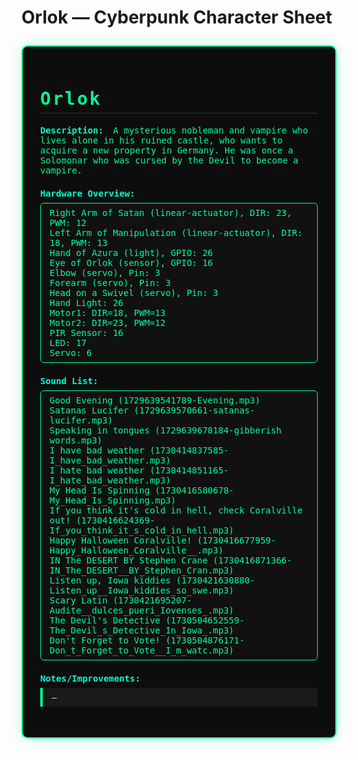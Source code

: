 # Orlok — Cyberpunk Character Sheet
<style>
.cyberpunk-sheet {
  background: #0d0d0d;
  color: #00ff99;
  font-family: 'Fira Mono', 'Consolas', 'Monaco', monospace;
  border: 2px solid #00ff99;
  border-radius: 10px;
  padding: 2em;
  max-width: 800px;
  margin: 2em auto;
  box-shadow: 0 0 20px #00ff9944, 0 0 5px #00ff9922;
}
.cyberpunk-sheet h1, .cyberpunk-sheet h2 {
  color: #00ff99;
  letter-spacing: 0.1em;
  border-bottom: 1px solid #00ff9944;
  padding-bottom: 0.2em;
}
.cyberpunk-sheet img {
  border: 2px solid #00ff99;
  border-radius: 8px;
  max-width: 200px;
  margin-bottom: 1em;
  box-shadow: 0 0 10px #00ff9977;
}
.cyberpunk-sheet .section {
  margin-bottom: 1.5em;
}
.cyberpunk-sheet .label {
  color: #00ffcc;
  font-weight: bold;
  margin-right: 0.5em;
}
.cyberpunk-sheet .hardware-list, .cyberpunk-sheet .sound-list {
  background: #111;
  border: 1px solid #00ff99;
  border-radius: 6px;
  padding: 0.5em 1em;
  margin: 0.5em 0;
}
.cyberpunk-sheet .note {
  background: #1a1a1a;
  border-left: 4px solid #00ff99;
  padding: 0.5em 1em;
  color: #baffd9;
  margin: 0.5em 0;
  font-size: 1em;
}
</style>
<div class="cyberpunk-sheet">
<h1>Orlok</h1>
<div class="section">
  <span class="label">Description:</span>
  <span>A mysterious nobleman and vampire who lives alone in his ruined castle, who wants to acquire a new property in Germany. He was once a Solomonar who was cursed by the Devil to become a vampire.</span>
</div>
<div class="section">
  <span class="label">Hardware Overview:</span>
  <div class="hardware-list">
    <div>Right Arm of Satan (linear-actuator), DIR: 23, PWM: 12</div>
    <div>Left Arm of Manipulation (linear-actuator), DIR: 18, PWM: 13</div>
    <div>Hand of Azura (light), GPIO: 26</div>
    <div>Eye of Orlok (sensor), GPIO: 16</div>
    <div>Elbow (servo), Pin: 3</div>
    <div>Forearm (servo), Pin: 3</div>
    <div>Head on a Swivel (servo), Pin: 3</div>
    <div>Hand Light: 26</div>
    <div>Motor1: DIR=18, PWM=13</div>
    <div>Motor2: DIR=23, PWM=12</div>
    <div>PIR Sensor: 16</div>
    <div>LED: 17</div>
    <div>Servo: 6</div>
  </div>
</div>
<div class="section">
  <span class="label">Sound List:</span>
  <div class="sound-list">
    <div>Good Evening (1729639541789-Evening.mp3)</div>
    <div>Satanas Lucifer (1729639570661-satanas-lucifer.mp3)</div>
    <div>Speaking in tongues (1729639678184-gibberish words.mp3)</div>
    <div>I have bad weather (1730414837585-I_have_bad_weather.mp3)</div>
    <div>I hate bad weather (1730414851165-I_hate_bad_weather.mp3)</div>
    <div>My Head Is Spinning (1730416580678-My_Head_Is_Spinning.mp3)</div>
    <div>If you think it's cold in hell, check Coralville out!  (1730416624369-If_you_think_it_s_cold_in_hell.mp3)</div>
    <div>Happy Halloween Coralville!  (1730416677959-Happy_Halloween_Coralville__.mp3)</div>
    <div>IN The DESERT BY Stephen Crane (1730416871366-IN_The_DESERT__BY_Stephen_Cran.mp3)</div>
    <div>Listen up, Iowa kiddies (1730421630880-Listen_up__Iowa_kiddies_so_swe.mp3)</div>
    <div>Scary Latin (1730421695207-Audite__dulces_pueri_Iovenses_.mp3)</div>
    <div>The Devil's Detective (1730504652559-The_Devil_s_Detective_In_Iowa_.mp3)</div>
    <div>Don't Forget to Vote!  (1730504876171-Don_t_Forget_to_Vote__I_m_watc.mp3)</div>
  </div>
</div>
<div class="section">
  <span class="label">Notes/Improvements:</span>
  <div class="note">–</div>
</div>
</div>